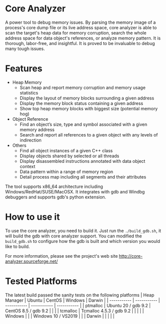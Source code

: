 # Core Analyzer
A power tool to debug memory issues. By parsing the memory image of a process's core dump file or its live address space, core analyzer is able to scan the target's heap data for memory corruption, search the whole address space for data object's references, or analyze memory pattern. It is thorough, labor-free, and insightful. It is proved to be invaluable to debug many tough issues.

# Features
* Heap Memory
    - Scan heap and report memory corruption and memory usage statistics
    - Display the layout of memory blocks surrounding a given address
    - Display the memory block status containing a given address
    - Show top heap memory blocks with biggest size (potential memory hog)
* Object Reference
    - Find an object’s size, type and symbol associated with a given memory address
    - Search and report all references to a given object with any levels of indirection
* Others
    - Find all object instances of a given C++ class
    - Display objects shared by selected or all threads
    - Display disassembled instructions annotated with data object  context
    - Data pattern within a range of memory region
    - Detail process map including all segments and their attributes

The tool supports x86_64 architecture including Windows/RedHat/SUSE/MacOSX. It integrates with gdb and Windbg debuggers and supports gdb's python extension.

# How to use it
To use the core analyzer, you need to build it. Just run the `./build_gdb.sh`, it will build the gdb with core analyzer support. You can modified the `build_gdb.sh` to configure how the gdb is built and which version you would like to build.


For more information, please see the project's web site http://core-analyzer.sourceforge.net/

# Tested Platforms
The latest build passed the sanity tests on the following platforms
| Heap Manager | Ubuntu | CentOS | Windows | Darwin |
| ----------- | ----------- | ----------- | ----------- | ----------- |
| ptmalloc | Ubuntu 20 / gdb 9.2 | CentOS 8.5 / gdb 9.2 | | |
| tcmalloc | Tcmalloc 4.5.3 / gdb 9.2 | | | |
| Windows  | | | Windows 10 / VS2019 | |
| Darwin   | | | | |
